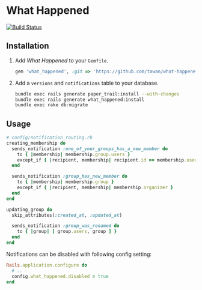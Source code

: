 # What Happened

[![Build Status](https://travis-ci.org/tawan/what-happened.svg?branch=master)](https://travis-ci.org/tawan/what-happened)

## Installation

1. Add *What Happened* to your `Gemfile`.

    ```ruby
    gem 'what_happened', :git => 'https://github.com/tawan/what-happened.git', :branch => 'master'
    ```

1. Add a `versions` and `notifications` table to your database.

    ```bash
    bundle exec rails generate paper_trail:install --with-changes
    bundle exec rails generate what_happened:install
    bundle exec rake db:migrate
    ```

## Usage

```ruby
# config/notification_routing.rb
creating_membership do
  sends_notification :one_of_your_groups_has_a_new_member do
    to { |membership| membership.group.users }
    except_if { |recipient, membership| recipient.id == membership.user_id}
  end

  sends_notification :group_has_new_member do
    to { |membership| membership.group }
    except_if { |recipient, membership| membership.organizer }
  end
end

updating_group do
  skip_attributes(:created_at, :updated_at)

  sends_notification :group_was_renamed do
    to { |group| [ group.users, group ] }
  end
end
```

Notifications can be disabled with following config setting:
```ruby
Rails.application.configure do
  # ..
  config.what_happened.disabled = true
end
```
